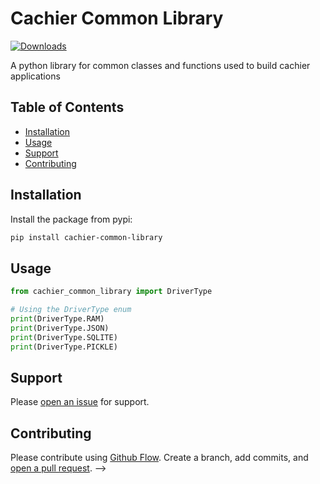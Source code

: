 # Cachier Common Library

[![Downloads](https://static.pepy.tech/personalized-badge/cachier-common-library?period=total&units=none&left_color=black&right_color=green&left_text=Downloads)](https://pepy.tech/project/cachier-common-library)

A python library for common classes and functions used to build cachier applications

## Table of Contents

- [Installation](#installation)
- [Usage](#usage)
- [Support](#support)
- [Contributing](#contributing)

## Installation

Install the package from pypi:

```sh
pip install cachier-common-library
```

## Usage

```python
from cachier_common_library import DriverType

# Using the DriverType enum
print(DriverType.RAM)
print(DriverType.JSON)
print(DriverType.SQLITE)
print(DriverType.PICKLE)
```

## Support

Please [open an issue](https://github.com/apinanyogaratnam/cachier-common-library/issues/new) for support.

## Contributing

Please contribute using [Github Flow](https://guides.github.com/introduction/flow/). Create a branch, add commits, and [open a pull request](https://github.com/apinanyogaratnam/cachier-common-library/compare/). -->

<!--
TODO comments:
TODO: create InvalidDriverError
-->
